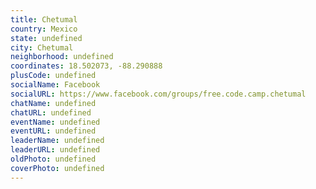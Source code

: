 ```yaml
---
title: Chetumal
country: Mexico
state: undefined
city: Chetumal
neighborhood: undefined
coordinates: 18.502073, -88.290888
plusCode: undefined
socialName: Facebook
socialURL: https://www.facebook.com/groups/free.code.camp.chetumal
chatName: undefined
chatURL: undefined
eventName: undefined
eventURL: undefined
leaderName: undefined
leaderURL: undefined
oldPhoto: undefined
coverPhoto: undefined
---
```


